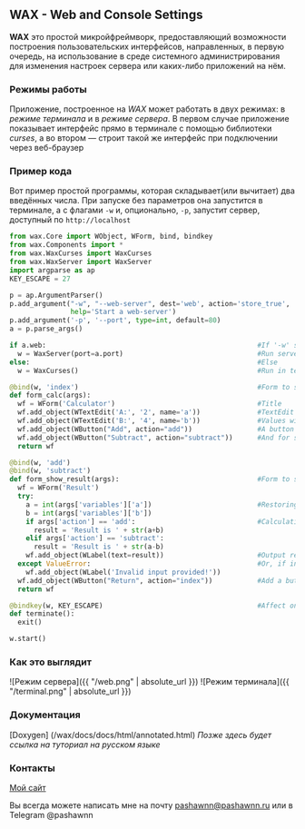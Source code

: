 ## WAX - Web and Console Settings

**WAX** это простой микройфреймворк, предоставляющий возможности построения пользовательских интерфейсов, направленных, в первую очередь, на использование в среде системного администрирования для изменения настроек сервера или каких-либо приложений на нём.

### Режимы работы

Приложение, построенное на *WAX* может работать в двух режимах: в *режиме терминала* и в *режиме сервера*.
В первом случае приложение показывает интерфейс прямо в терминале с помощью библиотеки *curses*, а во втором — строит такой же интерфейс при подключении через веб-браузер


### Пример кода
Вот пример простой программы, которая складывает(или вычитает) два введённых числа. При запуске без параметров она запустится в терминале, а с флагами `-w` и, опционально, `-p`, запустит сервер, доступный по `http://localhost`
```python
from wax.Core import WObject, WForm, bind, bindkey
from wax.Components import *
from wax.WaxCurses import WaxCurses
from wax.WaxServer import WaxServer
import argparse as ap
KEY_ESCAPE = 27

p = ap.ArgumentParser()                                                  #Parsing command line arguments
p.add_argument("-w", "--web-server", dest='web', action='store_true',
               help='Start a web-server')
p.add_argument('-p', '--port', type=int, default=80)
a = p.parse_args()

if a.web:                                                    #If '-w' specified
  w = WaxServer(port=a.port)                                 #Run server on -p port
else:                                                        #Else
  w = WaxCurses()                                            #Run in terminal

@bind(w, 'index')                                            #Form to show by default
def form_calc(args):
  wf = WForm('Calculator')                                   #Title
  wf.add_object(WTextEdit('A:', '2', name='a'))              #TextEdit's
  wf.add_object(WTextEdit('B:', '4', name='b'))              #Values will be stored in args['variables'] as a dict
  wf.add_object(WButton("Add", action="add"))                #A button for first action
  wf.add_object(WButton("Subtract", action="subtract"))      #And for second
  return wf

@bind(w, 'add')
@bind(w, 'subtract')
def form_show_result(args):                                  #Form to show if action == 'add' or 'subtract'
  wf = WForm('Result')
  try:
    a = int(args['variables']['a'])                          #Restoring vars from dictionary
    b = int(args['variables']['b'])
    if args['action'] == 'add':                              #Calculating
      result = 'Result is ' + str(a+b)
    elif args['action'] == 'subtract':
      result = 'Result is ' + str(a-b)
    wf.add_object(WLabel(text=result))                       #Output result
  except ValueError:                                         #Or, if input is not integers, show error
    wf.add_object(WLabel('Invalid input provided!'))
  wf.add_object(WButton("Return", action="index"))           #Add a button to return
  return wf

@bindkey(w, KEY_ESCAPE)                                      #Affect only if "w" is WaxCurses
def terminate():
  exit()

w.start()
```
### Как это выглядит
![Режим сервера]({{ "/web.png" | absolute_url }})
![Режим терминала]({{ "/terminal.png" | absolute_url }})

### Документация
[Doxygen] (/wax/docs/docs/html/annotated.html)
*Позже здесь будет ссылка на туториал на русском языке*

### Контакты

[Мой сайт](http://pashawnn.ru)

Вы всегда можете написать мне на почту pashawnn@pashawnn.ru или в Telegram @pashawnn

